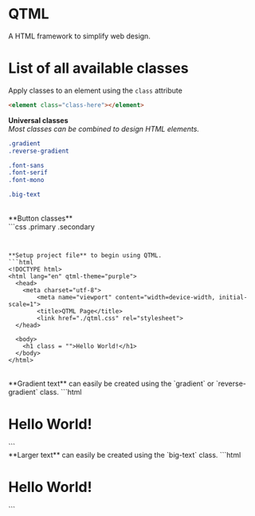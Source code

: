 # QTML
A HTML framework to simplify web design.<br/>

# List of all available classes
Apply classes to an element using the `class` attribute<br /> 
```html 
<element class="class-here"></element>
```
**Universal classes**<br />
*Most classes can be combined to design HTML elements.*<br />
```css
.gradient
.reverse-gradient

.font-sans
.font-serif
.font-mono

.big-text
```
<br />
**Button classes**<br />
```css
.primary
.secondary

```


**Setup project file** to begin using QTML.
```html
<!DOCTYPE html>
<html lang="en" qtml-theme="purple">
  <head>
    <meta charset="utf-8">
        <meta name="viewport" content="width=device-width, initial-scale=1">
        <title>QTML Page</title>
        <link href="./qtml.css" rel="stylesheet">
  </head>
  
  <body>
    <h1 class = "">Hello World!</h1>
  </body>
</html>
```
<br />
**Gradient text** can easily be created using the `gradient` or `reverse-gradient` class.
```html
<h1 class = "gradient">Hello World!</h1>
```
<br />
**Larger text** can easily be created using the `big-text` class.
```html
<h1 class = "big-text">Hello World!</h1>
```
